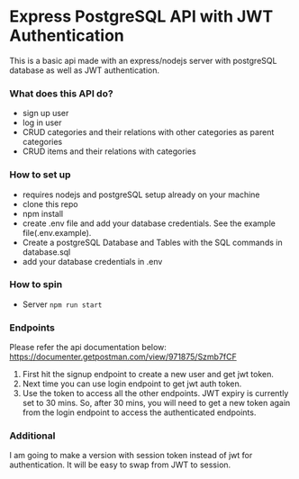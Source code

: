 #  Express PostgreSQL API with JWT Authentication
This is a basic api made with an express/nodejs server with postgreSQL database as well as JWT authentication.

### What does this API do?
- sign up user
- log in user
- CRUD categories and their relations with other categories as parent categories
- CRUD items and their relations with categories

### How to set up
- requires nodejs and postgreSQL setup already on your machine
- clone this repo
- npm install
- create .env file and add your database credentials. See the example file(.env.example).
- Create a postgreSQL Database and Tables with the SQL commands in database.sql
- add your database credentials in .env

### How to spin
- Server
  ```npm run start```

### Endpoints
Please refer the api documentation below:
https://documenter.getpostman.com/view/971875/Szmb7fCF

1. First hit the signup endpoint to create a new user and get jwt token.
2. Next time you can use login endpoint to get jwt auth token.
3. Use the token to access all the other endpoints.  JWT expiry is currently set to 30 mins. So, after 30 mins, you will need to get a new token again from the login endpoint to access the authenticated endpoints.

### Additional
I am going to make a version with session token instead of jwt for authentication.  It will be easy to swap from JWT to session.
